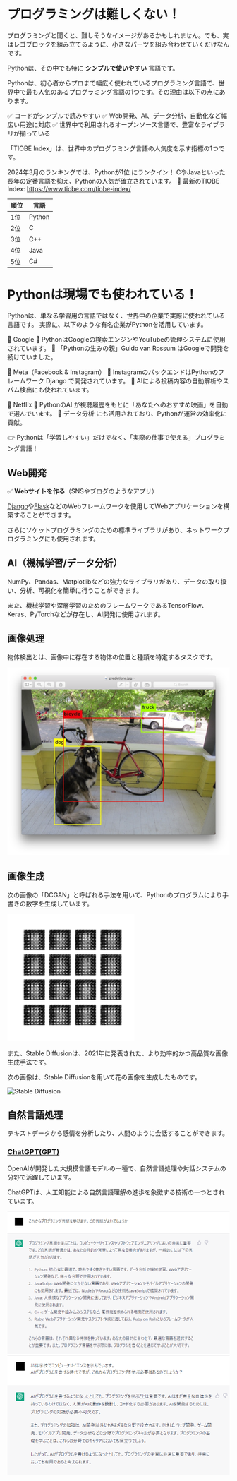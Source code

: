 # プログラミングは難しくない！

プログラミングと聞くと、難しそうなイメージがあるかもしれません。でも、実はレゴブロックを組み立てるように、小さなパーツを組み合わせていくだけなんです。

Pythonは、その中でも特に **シンプルで使いやすい** 言語です。  

Pythonは、初心者からプロまで幅広く使われているプログラミング言語で、世界中で最も人気のあるプログラミング言語の1つです。その理由は以下の点にあります。

✅ コードがシンプルで読みやすい
✅ Web開発、AI、データ分析、自動化など幅広い用途に対応
✅ 世界中で利用されるオープンソース言語で、豊富なライブラリが揃っている

「TIOBE Index」は、世界中のプログラミング言語の人気度を示す指標の1つです。

2024年3月のランキングでは、Pythonが1位 にランクイン！
CやJavaといった長年の定番言語を抑え、Pythonの人気が確立されています。
🔗 最新のTIOBE Index: https://www.tiobe.com/tiobe-index/


| 順位 | 言語 |
| --- | --- |
| 1位 | Python |
| 2位 | C |
| 3位 | C++ |
| 4位 | Java |
| 5位 | C# |

# Pythonは現場でも使われている！
Pythonは、単なる学習用の言語ではなく、世界中の企業で実際に使われている 言語です。
実際に、以下のような有名企業がPythonを活用しています。

📌 Google
🔹 PythonはGoogleの検索エンジンやYouTubeの管理システムに使用されています。
🔹 「Pythonの生みの親」Guido van Rossum はGoogleで開発を続けていました。

📌 Meta（Facebook & Instagram）
🔹 InstagramのバックエンドはPythonのフレームワーク Django で開発されています。
🔹 AIによる投稿内容の自動解析やスパム検出にも使われています。

📌 Netflix
🔹 PythonのAI が視聴履歴をもとに「あなたへのおすすめ映画」を自動で選んでいます。
🔹 データ分析 にも活用されており、Pythonが運営の効率化に貢献。

👉 Pythonは「学習しやすい」だけでなく、「実際の仕事で使える」プログラミング言語！

## Web開発

✅ **Webサイトを作る**（SNSやブログのようなアプリ）  

[Django](https://www.djangoproject.com/)や[Flask](https://palletsprojects.com/p/flask/)などのWebフレームワークを使用してWebアプリケーションを構築することができます。

さらにソケットプログラミングのための標準ライブラリがあり、ネットワークプログラミングにも使用されます。

## AI（機械学習/データ分析）
NumPy、Pandas、Matplotlibなどの強力なライブラリがあり、データの取り扱い、分析、可視化を簡単に行うことができます。

また、機械学習や深層学習のためのフレームワークであるTensorFlow、Keras、PyTorchなどが存在し、AI開発に使用されます。

## 画像処理

物体検出とは、画像中に存在する物体の位置と種類を特定するタスクです。

![物体検出(YOLO)](../images/yolo.png)

## 画像生成


次の画像の「DCGAN」と呼ばれる手法を用いて、Pythonのプログラムにより手書きの数字を生成しています。

![DCGAN](../images/DCGAN.gif)

また、Stable Diffusionは、2021年に発表された、より効率的かつ高品質な画像生成手法です。

次の画像は、Stable Diffusionを用いて花の画像を生成したものです。

![Stable Diffusion](../images/StableDiffusion.gif)

## 自然言語処理

テキストデータから感情を分析したり、人間のように会話することができます。

### [ChatGPT(GPT)](https://openai.com/blog/chatgpt)

OpenAIが開発した大規模言語モデルの一種で、自然言語処理や対話システムの分野で活躍しています。

ChatGPTは、人工知能による自然言語理解の進歩を象徴する技術の一つとされています。

![対話例](../images/chatGPT1.png)
![対話例](../images/chatGPT2.png)

